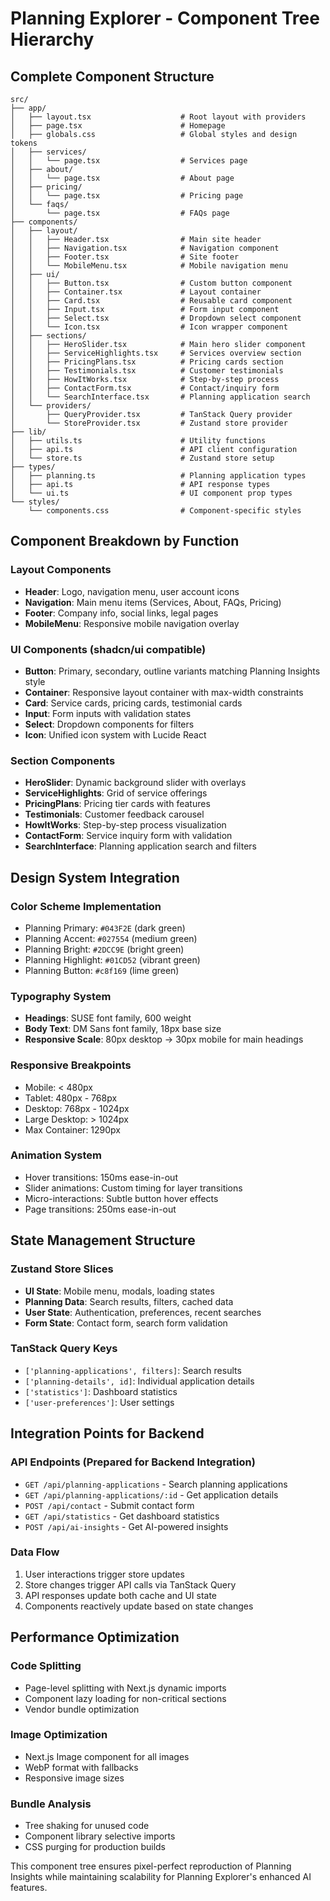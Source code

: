 # Planning Explorer - Component Tree Hierarchy

## Complete Component Structure

```
src/
├── app/
│   ├── layout.tsx                    # Root layout with providers
│   ├── page.tsx                      # Homepage
│   ├── globals.css                   # Global styles and design tokens
│   ├── services/
│   │   └── page.tsx                  # Services page
│   ├── about/
│   │   └── page.tsx                  # About page
│   ├── pricing/
│   │   └── page.tsx                  # Pricing page
│   └── faqs/
│       └── page.tsx                  # FAQs page
├── components/
│   ├── layout/
│   │   ├── Header.tsx                # Main site header
│   │   ├── Navigation.tsx            # Navigation component
│   │   ├── Footer.tsx                # Site footer
│   │   └── MobileMenu.tsx            # Mobile navigation menu
│   ├── ui/
│   │   ├── Button.tsx                # Custom button component
│   │   ├── Container.tsx             # Layout container
│   │   ├── Card.tsx                  # Reusable card component
│   │   ├── Input.tsx                 # Form input component
│   │   ├── Select.tsx                # Dropdown select component
│   │   └── Icon.tsx                  # Icon wrapper component
│   ├── sections/
│   │   ├── HeroSlider.tsx            # Main hero slider component
│   │   ├── ServiceHighlights.tsx     # Services overview section
│   │   ├── PricingPlans.tsx          # Pricing cards section
│   │   ├── Testimonials.tsx          # Customer testimonials
│   │   ├── HowItWorks.tsx            # Step-by-step process
│   │   ├── ContactForm.tsx           # Contact/inquiry form
│   │   └── SearchInterface.tsx       # Planning application search
│   └── providers/
│       ├── QueryProvider.tsx         # TanStack Query provider
│       └── StoreProvider.tsx         # Zustand store provider
├── lib/
│   ├── utils.ts                      # Utility functions
│   ├── api.ts                        # API client configuration
│   └── store.ts                      # Zustand store setup
├── types/
│   ├── planning.ts                   # Planning application types
│   ├── api.ts                        # API response types
│   └── ui.ts                         # UI component prop types
└── styles/
    └── components.css                # Component-specific styles
```

## Component Breakdown by Function

### Layout Components
- **Header**: Logo, navigation menu, user account icons
- **Navigation**: Main menu items (Services, About, FAQs, Pricing)
- **Footer**: Company info, social links, legal pages
- **MobileMenu**: Responsive mobile navigation overlay

### UI Components (shadcn/ui compatible)
- **Button**: Primary, secondary, outline variants matching Planning Insights style
- **Container**: Responsive layout container with max-width constraints
- **Card**: Service cards, pricing cards, testimonial cards
- **Input**: Form inputs with validation states
- **Select**: Dropdown components for filters
- **Icon**: Unified icon system with Lucide React

### Section Components
- **HeroSlider**: Dynamic background slider with overlays
- **ServiceHighlights**: Grid of service offerings
- **PricingPlans**: Pricing tier cards with features
- **Testimonials**: Customer feedback carousel
- **HowItWorks**: Step-by-step process visualization
- **ContactForm**: Service inquiry form with validation
- **SearchInterface**: Planning application search and filters

## Design System Integration

### Color Scheme Implementation
- Planning Primary: `#043F2E` (dark green)
- Planning Accent: `#027554` (medium green)
- Planning Bright: `#2DCC9E` (bright green)
- Planning Highlight: `#01CD52` (vibrant green)
- Planning Button: `#c8f169` (lime green)

### Typography System
- **Headings**: SUSE font family, 600 weight
- **Body Text**: DM Sans font family, 18px base size
- **Responsive Scale**: 80px desktop → 30px mobile for main headings

### Responsive Breakpoints
- Mobile: < 480px
- Tablet: 480px - 768px
- Desktop: 768px - 1024px
- Large Desktop: > 1024px
- Max Container: 1290px

### Animation System
- Hover transitions: 150ms ease-in-out
- Slider animations: Custom timing for layer transitions
- Micro-interactions: Subtle button hover effects
- Page transitions: 250ms ease-in-out

## State Management Structure

### Zustand Store Slices
- **UI State**: Mobile menu, modals, loading states
- **Planning Data**: Search results, filters, cached data
- **User State**: Authentication, preferences, recent searches
- **Form State**: Contact form, search form validation

### TanStack Query Keys
- `['planning-applications', filters]`: Search results
- `['planning-details', id]`: Individual application details
- `['statistics']`: Dashboard statistics
- `['user-preferences']`: User settings

## Integration Points for Backend

### API Endpoints (Prepared for Backend Integration)
- `GET /api/planning-applications` - Search planning applications
- `GET /api/planning-applications/:id` - Get application details
- `POST /api/contact` - Submit contact form
- `GET /api/statistics` - Get dashboard statistics
- `POST /api/ai-insights` - Get AI-powered insights

### Data Flow
1. User interactions trigger store updates
2. Store changes trigger API calls via TanStack Query
3. API responses update both cache and UI state
4. Components reactively update based on state changes

## Performance Optimization

### Code Splitting
- Page-level splitting with Next.js dynamic imports
- Component lazy loading for non-critical sections
- Vendor bundle optimization

### Image Optimization
- Next.js Image component for all images
- WebP format with fallbacks
- Responsive image sizes

### Bundle Analysis
- Tree shaking for unused code
- Component library selective imports
- CSS purging for production builds

This component tree ensures pixel-perfect reproduction of Planning Insights while maintaining scalability for Planning Explorer's enhanced AI features.